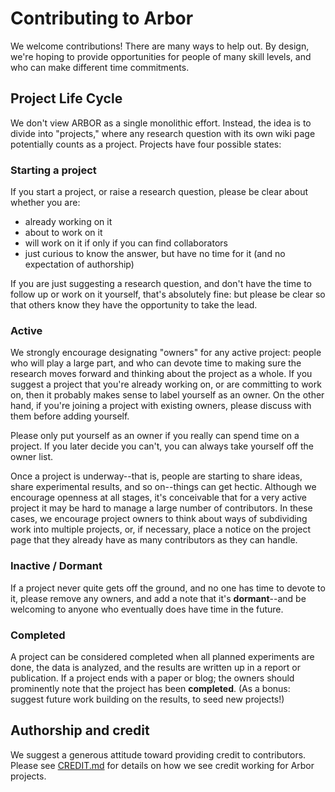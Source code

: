 # Contributing to Arbor

We welcome contributions! There are many ways to help out. By design,
we're hoping to provide opportunities for people of many skill levels,
and who can make different time commitments.


## Project Life Cycle

We don't view ARBOR as a single monolithic effort. Instead, the idea is to divide into "projects,"
where any research question with its own wiki page potentially counts as a project. Projects
have four possible states:

### Starting a project

If you start a project, or raise a research question, please be clear about whether you are:
* already working on it
* about to work on it
* will work on it if only if you can find collaborators
* just curious to know the answer, but have no time for it (and no expectation of authorship)

If you are just suggesting a research question, and don't have the time to follow up or work on it yourself,
that's absolutely fine: but please be clear so that others know they have the opportunity to take the lead.

### Active 

We strongly encourage designating "owners" for any active project: people who will play a large part,
and who can devote time to making sure the research moves forward and thinking about the project as a whole. If you suggest
a project that you're already working on, or are committing to work on, then it probably makes sense to label
yourself as an owner. On the other hand, if you're joining a project with existing owners, please discuss
with them before adding yourself.

Please only put yourself as an owner if
you really can spend time on a project. If you later decide you can't, you can always take yourself off
the owner list.

Once a project is underway--that is, people are starting to share ideas, share experimental results, and so on--things can get hectic.
Although we encourage openness at all stages, it's conceivable that for a very active project it may be hard to manage a large
number of contributors. In these cases, we encourage project owners to think about ways of subdividing work into multiple
projects, or, if necessary, place a notice on the project page that they already have as many contributors as they can handle.

### Inactive / Dormant

If a project never quite gets off the ground, and no one has time to devote to it, please remove any owners, and add a note that it's  **dormant**--and be welcoming to anyone who eventually does have time in the future.

### Completed

A project can be considered completed when all planned experiments are done, the data is analyzed, and the results are written up in a report or publication. If a project ends with a paper or blog; the owners should prominently note that
the project has been **completed**. (As a bonus: suggest future work building on the results, to seed new projects!)

## Authorship and credit

We suggest a generous attitude toward providing credit to contributors. Please see [CREDIT.md](CREDIT.md) for details on how we see credit working for Arbor projects.
